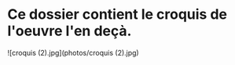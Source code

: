 # Ce dossier contient le croquis de l'oeuvre l'en deçà.

 ![croquis (2).jpg](photos/croquis (2).jpg)

